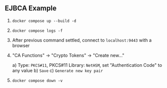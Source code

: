 EJBCA Example
-------------

1. `docker compose up --build -d`
2. `docker compose logs -f`
3. After previous command settled, connect to `localhost:9443` with a browser
4. "CA Functions" -> "Crypto Tokens" -> "Create new..."

   a) Type: `PKCS#11`, PKCS#11 Library: `NetHSM`, set "Authentication Code" to any value
   b) `Save`
   c) `Generate new key pair`
5. `docker compose down -v`
